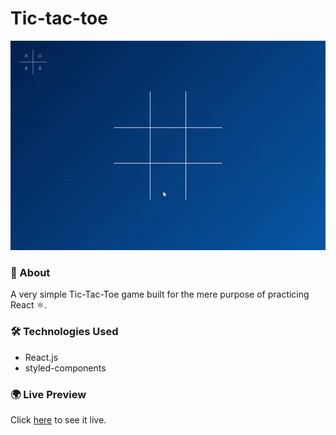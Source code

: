 # Tic-tac-toe

![Tic-tac-toe gif](https://github.com/edmundobiglia/tic-tac-toe/blob/master/tic-tac-toe.gif "Tic-tac-toe gif")

### 📄 About

A very simple Tic-Tac-Toe game built for the mere purpose of practicing React ⚛️.

### 🛠️ Technologies Used

- React.js
- styled-components

### 🌍 Live Preview

Click [here](https://edmundobiglia.github.io/tic-tac-toe/) to see it live.

